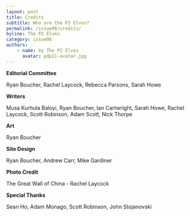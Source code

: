 ```yaml
---
layout: post
title: Credits
subtitle: Who are the P2 Elves?
permalink: /issue06/credits/
byline: The P2 Elves
category: issue06
authors:
    - name: by The P2 Elves
      avatar: pdp11-avatar.jpg
---
```

**Editorial Committee**

Ryan Boucher, Rachel Laycock, Rebecca Parsons, Sarah Howe

**Writers**

Musa Kurhula Baloyi, Ryan Boucher, Ian Cartwright, Sarah Howe, Rachel Laycock, Scott Robinson, Adam Scott, Nick Thorpe

**Art**

Ryan Boucher

**Site Design**

Ryan Boucher, Andrew Carr, Mike Gardiner

**Photo Credit**

The Great Wall of China - Rachel Laycock

**Special Thanks**

Sean Ho, Adam Monago, Scott Robinson, John Stojanovski
